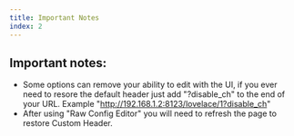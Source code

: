 ```yaml
---
title: Important Notes
index: 2
---
```


## Important notes:

* Some options can remove your ability to edit with the UI, if you ever need to resore the default header just add "?disable_ch" to the end of your URL. Example "http://192.168.1.2:8123/lovelace/1?disable_ch"
* After using "Raw Config Editor" you will need to refresh the page to restore Custom Header.
